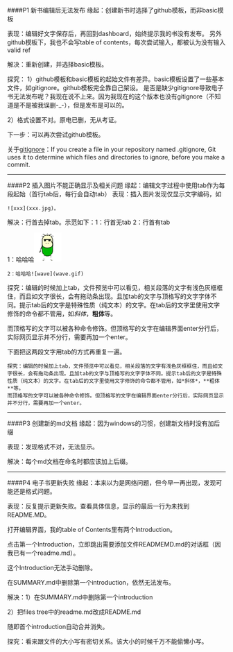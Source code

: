 ####P1 新书编辑后无法发布
缘起：创建新书时选择了github模板，而非basic模板

表现：编辑好文字保存后，再回到dashboard，始终提示我的书没有发布。
    另外github模板下，我也不会写table of contents，每次尝试输入，都被认为没有输入valid ref

解决：重新创建，并选择basic模板。

探究：
1）github模板和basic模板的起始文件有差异。basic模板设置了一些基本文件，如gitignore。github模板完全靠自己架设。
是否是缺少gitignore导致电子书无法发布呢？我现在说不上来。因为我现在的这个版本也没有gitignore（不知道是不是被我误删-_-），但是发布是可以的。

2）格式设置不对。原电已删，无从考证。
    
下一步：可以再次尝试github模板。

关于[gitignore](https://help.github.com/articles/ignoring-files/)：If you create a file in your repository named .gitignore, Git uses it to determine which files and directories to ignore, before you make a commit.

---
####P2 插入图片不能正确显示及相关问题
缘起：编辑文字过程中使用tab作为每段起始（首行tab后，每行会自动tab）
表现：插入图片发现仅显示文字编码，如

    ![xxx](xxx.jpg)。
解决：行首去掉tab。示范如下：1：行首无tab 2：行首有tab

1：哈哈哈![wave](wave.gif)

    2：哈哈哈![wave](wave.gif)
    
探究：编辑的时候加上tab，文件预览中可以看见，相关段落的文字有浅色灰框框住，而且如文字很长，会有拖动条出现。且加tab的文字与顶格写的文字字体不同。提示tab后的文字是特殊性质（纯文本）的文字。在tab后的文字里使用文字修饰的命令都不管用，如*斜体*，**粗体**等。

而顶格写的文字可以被各种命令修饰。但顶格写的文字在编辑界面enter分行后，实际网页显示并不分行，需要再加一个enter。

下面把这两段文字用tab的方式再重复一遍。

    探究：编辑的时候加上tab，文件预览中可以看见，相关段落的文字有浅色灰框框住，而且如文字很长，会有拖动条出现。且加tab的文字与顶格写的文字字体不同。提示tab后的文字是特殊性质（纯文本）的文字。在tab后的文字里使用文字修饰的命令都不管用，如*斜体*，**粗体**等。
    而顶格写的文字可以被各种命令修饰。但顶格写的文字在编辑界面enter分行后，实际网页显示并不分行，需要再加一个enter。

---
####P3 创建新的md文档
缘起：因为windows的习惯，创建新文档时没有加后缀

表现：发现格式不对，无法显示。

解决：每个md文档在命名时都应该加上后缀。

---
####P4 电子书更新失败
缘起：本来以为是网络问题，但今早一再出现，发现可能还是格式问题。

表现：反复提示更新失败。查看具体信息，显示的最后一行为未找到README.MD。

打开编辑界面，我的table of Contents里有两个Introduction。

点击第一个Introduction，立即跳出需要添加文件READMEMD.md的对话框（因我已有一个readme.md）。

这个Introduction无法手动删除。

在SUMMARY.md中删除第一个introduction，依然无法发布。

解决：1）在SUMMARY.md中删除第一个introduction

2）把files tree中的readme.md改成README.md

随即首个introduction自动合并消失。

探究：看来跟文件的大小写有密切关系。该大小的时候千万不能偷懒小写。